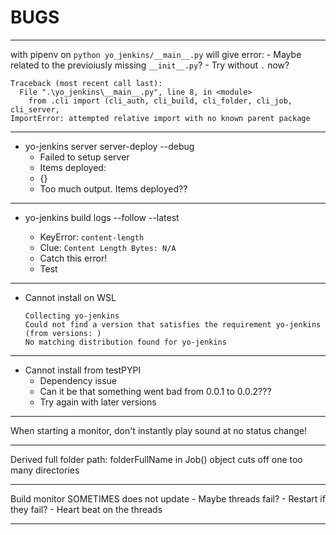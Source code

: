 # BUGS

--------------------------------------------------

with pipenv on `python yo_jenkins/__main__.py` will give error:
    - Maybe related to the previoiusly missing `__init__.py`?
    - Try without `.` now?
```
Traceback (most recent call last):
  File ".\yo_jenkins\__main__.py", line 8, in <module>
    from .cli import (cli_auth, cli_build, cli_folder, cli_job, cli_server,
ImportError: attempted relative import with no known parent package
```

--------------------------------------------------

- yo-jenkins server server-deploy --debug
    - Failed to setup server
    - Items deployed:
    - {}
    - Too much output. Items deployed??


--------------------------------------------------


- yo-jenkins build logs --follow <JOB> --latest
    - KeyError: `content-length`
    - Clue: `Content Length Bytes: N/A`
    - Catch this error! 
    - Test


--------------------------------------------------


- Cannot install on WSL
    ```
    Collecting yo-jenkins
    Could not find a version that satisfies the requirement yo-jenkins (from versions: )
    No matching distribution found for yo-jenkins
    ```


--------------------------------------------------


- Cannot install from testPYPI
    - Dependency issue
    - Can it be that something went bad from 0.0.1 to 0.0.2???
    - Try again with later versions


--------------------------------------------------


When starting a monitor, don't instantly play sound
at no status change!


--------------------------------------------------


Derived full folder path: folderFullName
in Job() object cuts off one too many directories


--------------------------------------------------


Build monitor SOMETIMES does not update
    - Maybe threads fail?
    - Restart if they fail?
    - Heart beat on the threads


--------------------------------------------------
